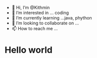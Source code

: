 - 👋 Hi, I’m @Kithmin
- 👀 I’m interested in ... coding
- 🌱 I’m currently learning ...java, phython
- 💞️ I’m looking to collaborate on ...
- 📫 How to reach me ...
# Hello world

<!---
Kithmin/Kithmin is a ✨ special ✨ repository because its `README.md` (this file) appears on your GitHub profile.
You can click the Preview link to take a look at your changes.

Hello world
--->

